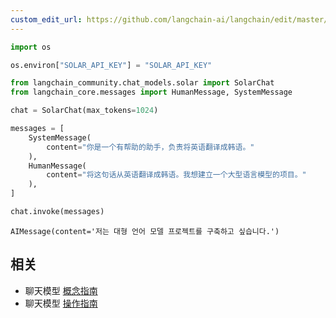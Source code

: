 ```yaml
---
custom_edit_url: https://github.com/langchain-ai/langchain/edit/master/docs/docs/integrations/chat/solar.ipynb
---
```

```python
import os

os.environ["SOLAR_API_KEY"] = "SOLAR_API_KEY"

from langchain_community.chat_models.solar import SolarChat
from langchain_core.messages import HumanMessage, SystemMessage

chat = SolarChat(max_tokens=1024)

messages = [
    SystemMessage(
        content="你是一个有帮助的助手，负责将英语翻译成韩语。"
    ),
    HumanMessage(
        content="将这句话从英语翻译成韩语。我想建立一个大型语言模型的项目。"
    ),
]

chat.invoke(messages)
```



```output
AIMessage(content='저는 대형 언어 모델 프로젝트를 구축하고 싶습니다.')
```

## 相关

- 聊天模型 [概念指南](/docs/concepts/#chat-models)
- 聊天模型 [操作指南](/docs/how_to/#chat-models)